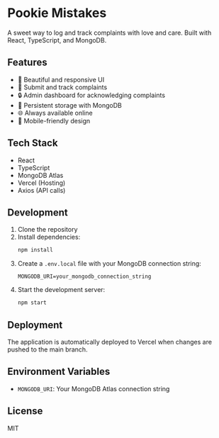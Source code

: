 # Pookie Mistakes

A sweet way to log and track complaints with love and care. Built with React, TypeScript, and MongoDB.

## Features

- 💝 Beautiful and responsive UI
- 📝 Submit and track complaints
- 🔒 Admin dashboard for acknowledging complaints
- 💾 Persistent storage with MongoDB
- 🌐 Always available online
- 📱 Mobile-friendly design

## Tech Stack

- React
- TypeScript
- MongoDB Atlas
- Vercel (Hosting)
- Axios (API calls)

## Development

1. Clone the repository
2. Install dependencies:
   ```bash
   npm install
   ```
3. Create a `.env.local` file with your MongoDB connection string:
   ```
   MONGODB_URI=your_mongodb_connection_string
   ```
4. Start the development server:
   ```bash
   npm start
   ```

## Deployment

The application is automatically deployed to Vercel when changes are pushed to the main branch.

## Environment Variables

- `MONGODB_URI`: Your MongoDB Atlas connection string

## License

MIT 
